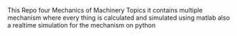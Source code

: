 This Repo four Mechanics of Machinery Topics
it contains multiple mechanism where every thing is calculated and simulated using matlab also a realtime simulation for the mechanism on python 
